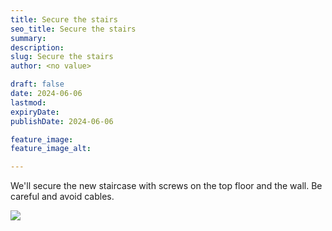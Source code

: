 ```yaml
---
title: Secure the stairs
seo_title: Secure the stairs
summary: 
description: 
slug: Secure the stairs
author: <no value>

draft: false
date: 2024-06-06
lastmod: 
expiryDate: 
publishDate: 2024-06-06

feature_image: 
feature_image_alt: 

---
```


We'll secure the new staircase with screws on the top floor and the wall. Be careful and avoid cables.

![](/images/0756.jpeg)
